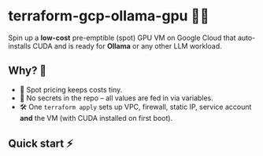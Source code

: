 # terraform-gcp-ollama-gpu 🚀🦙

Spin up a **low-cost** pre-emptible (spot) GPU VM on Google Cloud that auto-installs CUDA and is ready for **Ollama** or any other LLM workload.

## Why? 🤔
* 💸  Spot pricing keeps costs tiny.  
* 🔐  No secrets in the repo – all values are fed in via variables.  
* 🛠️  One `terraform apply` sets up VPC, firewall, static IP, service account **and** the VM (with CUDA installed on first boot).  

## Quick start ⚡
